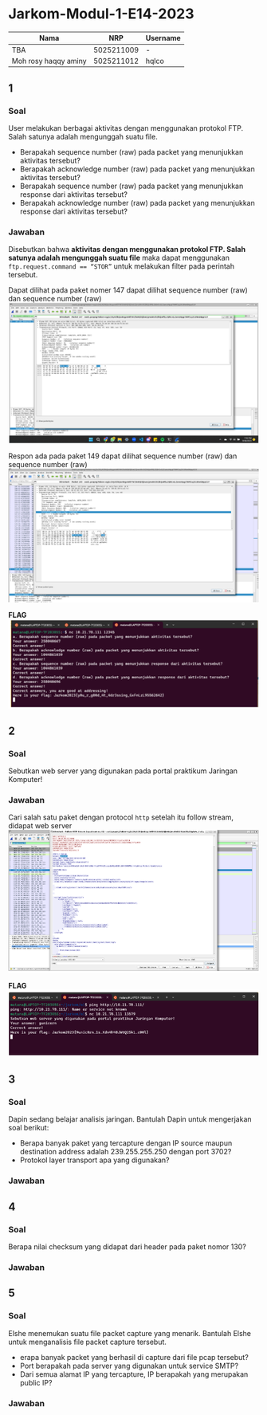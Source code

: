 # Jarkom-Modul-1-E14-2023
| Nama                      | NRP           |Username      |
|---------------------------|---------------|--------------|
|TBA  |5025211009     |-     |
|Moh rosy haqqy aminy       |5025211012     |hqlco         |

## 1
### Soal
User melakukan berbagai aktivitas dengan menggunakan protokol FTP. Salah satunya adalah mengunggah suatu file.

- Berapakah sequence number (raw) pada packet yang menunjukkan aktivitas tersebut? 
- Berapakah acknowledge number (raw) pada packet yang menunjukkan aktivitas tersebut? 
- Berapakah sequence number (raw) pada packet yang menunjukkan response dari aktivitas tersebut?
- Berapakah acknowledge number (raw) pada packet yang menunjukkan response dari aktivitas tersebut?
### Jawaban
Disebutkan bahwa **aktivitas dengan menggunakan protokol FTP. Salah satunya adalah mengunggah suatu file**
maka dapat menggunakan ```ftp.request.command == “STOR”``` untuk melakukan filter pada perintah tersebut.

Dapat dilihat pada paket nomer 147 dapat dilihat sequence number (raw) dan sequence number (raw)
![Alt text](<Screenshot 2023-09-21 172204.png>)

Respon ada pada paket 149 dapat dilihat sequence number (raw) dan sequence number (raw)
![Alt text](<Screenshot 2023-09-21 172415.png>)

**FLAG**
![Alt text](<Screenshot 2023-09-21 172459.png>)

## 2
### Soal
Sebutkan web server yang digunakan pada portal praktikum Jaringan Komputer!
### Jawaban
Cari salah satu paket dengan protocol ```http``` setelah itu follow stream, didapat web server 
![Alt text](<Screenshot 2023-09-21 172606.png>)

**FLAG**
![Alt text](<Screenshot 2023-09-21 175059.png>)
## 3
### Soal
Dapin sedang belajar analisis jaringan. Bantulah Dapin untuk mengerjakan soal berikut:
- Berapa banyak paket yang tercapture dengan IP source maupun destination address adalah 239.255.255.250 dengan port 3702?
- Protokol layer transport apa yang digunakan?

### Jawaban

## 4
### Soal
Berapa nilai checksum yang didapat dari header pada paket nomor 130?
### Jawaban

## 5
### Soal
Elshe menemukan suatu file packet capture yang menarik. Bantulah Elshe untuk menganalisis file packet capture tersebut.
- erapa banyak packet yang berhasil di capture dari file pcap tersebut?
- Port berapakah pada server yang digunakan untuk service SMTP?
- Dari semua alamat IP yang tercapture, IP berapakah yang merupakan public IP?

### Jawaban